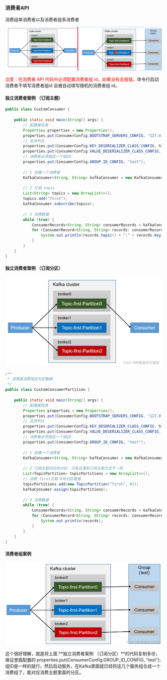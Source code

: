 ### 消费者API

消费组单消费者以及消费者组多消费者

![](images/7.消费组单消费者以及消费者组多消费者.png)

<font color = 'red'>注意：在消费者 API 代码中必须配置消费者组 id，如果没有会报错。</font>命令行启动消费者不填写消费者组id 会被自动填写随机的消费者组 id。

#### 独立消费者案例 （订阅主题）

```java
public class CustomConsumer {

    public static void main(String[] args) {
        // 配置属性类
        Properties properties = new Properties();
        properties.put(ConsumerConfig.BOOTSTRAP_SERVERS_CONFIG, "127.0.0.1:9092");
        // 反序列化
        properties.put(ConsumerConfig.KEY_DESERIALIZER_CLASS_CONFIG, StringDeserializer.class.getName());
        properties.put(ConsumerConfig.VALUE_DESERIALIZER_CLASS_CONFIG, StringDeserializer.class.getName());
        // 消费者必须指定一个组ID
        properties.put(ConsumerConfig.GROUP_ID_CONFIG, "test");

        // 1 创建一个消费者
        KafkaConsumer<String, String> kafkaConsumer = new KafkaConsumer<>(properties);

        // 2 订阅 topic
        List<String> topics = new ArrayList<>();
        topics.add("first");
        kafkaConsumer.subscribe(topics);

        // 3 消费数据
        while (true) {
            ConsumerRecords<String, String> consumerRecords = kafkaConsumer.poll(Duration.ofSeconds(1));
            for (ConsumerRecord<String, String> records: consumerRecords) {
                System.out.println(records.topic() + ":" + records.key() + ":" + records.value());
            }
        }
    }
}
```

#### 独立消费者案例 （订阅分区）

![](images/8.订阅分区.png)

```java
/**
 * 消费者消费指定分区数据
 */
public class CustomConsumerPartition {

    public static void main(String[] args) {
        // 配置属性类
        Properties properties = new Properties();
        properties.put(ConsumerConfig.BOOTSTRAP_SERVERS_CONFIG, "127.0.0.1:9092");
        // 反序列化
        properties.put(ConsumerConfig.KEY_DESERIALIZER_CLASS_CONFIG, StringDeserializer.class.getName());
        properties.put(ConsumerConfig.VALUE_DESERIALIZER_CLASS_CONFIG, StringDeserializer.class.getName());
        // 消费者必须指定一个组ID
        properties.put(ConsumerConfig.GROUP_ID_CONFIG, "test");

        // 1 创建一个消费者
        KafkaConsumer<String, String> kafkaConsumer = new KafkaConsumer<>(properties);

        // 2 订阅主题对应的分区，只有这里和订阅主题方式不一样
        List<TopicPartition> topicPartitions = new ArrayList<>();
        // 消费 first主题 0号分区数据
        topicPartitions.add(new TopicPartition("first", 0));
        kafkaConsumer.assign(topicPartitions);

        // 3 消费数据
        while (true) {
            ConsumerRecords<String, String> consumerRecords = kafkaConsumer.poll(Duration.ofSeconds(1));
            for (ConsumerRecord<String, String> records: consumerRecords) {
                System.out.println(records);
            }
        }
    }
}
```

#### 消费者组案例

![](images/9.消费者组.png)

这个很好理解，就是将上面 **独立消费者案例 （订阅分区）**的代码复制多份，保证里面配置的 properties.put(ConsumerConfig.GROUP_ID_CONFIG, "test"); 组ID是一样的就行，然后启动服务，在Kafka里面就已经将这几个服务组合成一个消费组了，能对应消费主题里面的分区。



